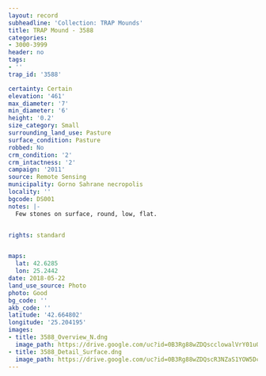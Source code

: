 ```yaml
---
layout: record
subheadline: 'Collection: TRAP Mounds'
title: TRAP Mound - 3588
categories:
- 3000-3999
header: no
tags:
- ''
trap_id: '3588'

certainty: Certain
elevation: '461'
max_diameter: '7'
min_diameter: '6'
height: '0.2'
size_category: Small
surrounding_land_use: Pasture
surface_condition: Pasture
robbed: No
crm_condition: '2'
crm_intactness: '2'
campaign: '2011'
source: Remote Sensing
municipality: Gorno Sahrane necropolis
locality: ''
bgcode: DS001
notes: |-
  Few stones on surface, round, low, flat.


rights: standard


maps:
  lat: 42.6285
  lon: 25.2442
date: 2018-05-22
land_use_source: Photo
photo: Good
bg_code: ''
akb_code: ''
latitude: '42.664802'
longitude: '25.204195'
images:
- title: 3588_Overview_N.dng
  image_path: https://drive.google.com/uc?id=0B3Rg88wZDQscclowalVrY01uOUE
- title: 3588_Detail_Surface.dng
  image_path: https://drive.google.com/uc?id=0B3Rg88wZDQscR3NZaS1YOW5Dc3c
---
```

